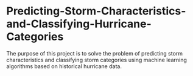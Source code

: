 # Predicting-Storm-Characteristics-and-Classifying-Hurricane-Categories
The purpose of this project is to solve the problem of predicting storm characteristics and classifying storm categories using machine learning algorithms based on historical hurricane data.
